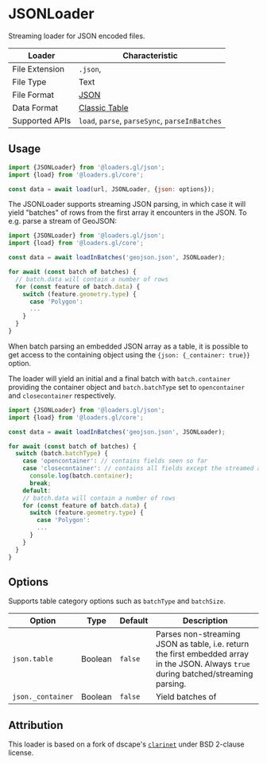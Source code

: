 # JSONLoader

Streaming loader for JSON encoded files.

| Loader         | Characteristic                                       |
| -------------- | ---------------------------------------------------- |
| File Extension | `.json`,                                             |
| File Type      | Text                                                 |
| File Format    | [JSON](https://www.json.org/json-en.html)            |
| Data Format    | [Classic Table](/docs/specifications/category-table) |
| Supported APIs | `load`, `parse`, `parseSync`, `parseInBatches`       |

## Usage

```js
import {JSONLoader} from '@loaders.gl/json';
import {load} from '@loaders.gl/core';

const data = await load(url, JSONLoader, {json: options});
```

The JSONLoader supports streaming JSON parsing, in which case it will yield "batches" of rows from the first array it encounters in the JSON. To e.g. parse a stream of GeoJSON:

```js
import {JSONLoader} from '@loaders.gl/json';
import {load} from '@loaders.gl/core';

const data = await loadInBatches('geojson.json', JSONLoader);

for await (const batch of batches) {
  // batch.data will contain a number of rows
  for (const feature of batch.data) {
    switch (feature.geometry.type) {
      case 'Polygon':
      ...
    }
  }
}
```

When batch parsing an embedded JSON array as a table, it is possible to get access to the containing object using the `{json: {_container: true}}` option.

The loader will yield an initial and a final batch with `batch.container` providing the container object and `batch.batchType` set to `opencontainer` and `closecontainer` respectively.

```js
import {JSONLoader} from '@loaders.gl/json';
import {load} from '@loaders.gl/core';

const data = await loadInBatches('geojson.json', JSONLoader);

for await (const batch of batches) {
  switch (batch.batchType) {
    case 'opencontainer': // contains fields seen so far
    case 'closecontainer': // contains all fields except the streamed array
      console.log(batch.container);
      break;
    default:
    // batch.data will contain a number of rows
    for (const feature of batch.data) {
      switch (feature.geometry.type) {
        case 'Polygon':
        ...
      }
    }
  }
}
```

## Options

Supports table category options such as `batchType` and `batchSize`.

| Option            | Type    | Default | Description                                                                                                                           |
| ----------------- | ------- | ------- | ------------------------------------------------------------------------------------------------------------------------------------- |
| `json.table`      | Boolean | `false` | Parses non-streaming JSON as table, i.e. return the first embedded array in the JSON. Always `true` during batched/streaming parsing. |
| `json._container` | Boolean | `false` | Yield batches of                                                                                                                      |

## Attribution

This loader is based on a fork of dscape's [`clarinet`](https://github.com/dscape/clarinet) under BSD 2-clause license.

